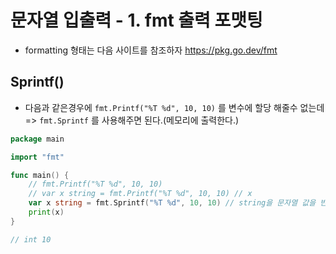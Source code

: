 # 문자열 입출력 - 1. fmt 출력 포맷팅

- formatting 형태는 다음 사이트를 참조하자
  <https://pkg.go.dev/fmt>

## Sprintf()

- 다음과 같은경우에 `fmt.Printf("%T %d", 10, 10)` 를 변수에 할당 해줄수 없는데 => `fmt.Sprintf` 를 사용해주면 된다.(메모리에 출력한다.)

```go
package main

import "fmt"

func main() {
	// fmt.Printf("%T %d", 10, 10)
	// var x string = fmt.Printf("%T %d", 10, 10) // x
	var x string = fmt.Sprintf("%T %d", 10, 10) // string을 문자열 값을 반환해서 메모리에 저장시키는 역활이다.
	print(x)
}

// int 10
```
